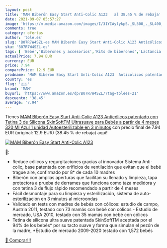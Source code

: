 ```yaml
---
layout: post
title: 'MAM Biberón Easy Start Anti-Colic A123   al 38.45 % de rebaja'
date: 2021-09-07 05:57:27
image: 'https://m.media-amazon.com/images/I/31YIAylykpS._SL500_._SL400_.jpg'
comments: true
category: ofertas
author: 'tole.es'
slug: 'B07R7W4SZL-es MAM Biberón Easy Start Anti-Colic A123 Anticólicos...'
sku: 'B07R7W4SZL-es'
tags: [ 'Bebé','Biberones y accesorios','Kits de biberones','Lactancia y alimentación','bebés','biberón','mam', ]
actualPrice: 7.94 EUR
currency: EUR
price: 7.94
comparePrice: 12.9 EUR
prodname: 'MAM Biberón Easy Start Anti-Colic A123  Anticólicos patentado con Tetina 3 de Silicona SkinSoftTM Ultrasuave  para Bebés a partir de 4 meses  320 Ml  Azul  1 unidad  Autoesterilizable en 3 minutos'
country: 'es'
flag: '🇪🇸'
brand: 'MAM'
buyurl: 'https://www.amazon.es/dp/B07R7W4SZL/?tag=tolees-21'
descuento: '38.45'
average: '7.94'
---
```


Tienes [MAM Biberón Easy Start Anti-Colic A123  Anticólicos patentado con Tetina 3 de Silicona SkinSoftTM Ultrasuave  para Bebés a partir de 4 meses  320 Ml  Azul  1 unidad  Autoesterilizable en 3 minutos](https://www.amazon.es/dp/B07R7W4SZL/?tag=tolees-21) con precio final de  7.94 EUR (original: 12.9 EUR) (38.45 %  de rebaja) aqui!

[![MAM Biberón Easy Start Anti-Colic A123  ](https://m.media-amazon.com/images/I/31YIAylykpS._SL500_._SL400_.jpg)](https://www.amazon.es/dp/B07R7W4SZL/?tag=tolees-21)

🔎:

- Reduce cólicos y regurgitaciones gracias al innovador Sistema Anti-colic, base patentada con orificios de ventilación que evitan que el bebé trague aire, confirmado por 8* de cada 10 madres
- Biberón con amplias aperturas que facilitan su llenado y limpieza, tapa protectora a prueba de derrames que funciona como taza medidora y con tetina 3 de flujo rápido recomendado a partir de 4 meses
- Fácil desmontaje para su limpieza y esterilización, sistema de auto-esterilización en 3 minutos al microondas
- Validado en tests con madres de bebés con cólicos: estudio de campo, Austria 2011, testado con 73 mamás con bebé con cólicos - Estudio de mercado, USA 2010, testado con 35 mamás con bebé con cólicos
- Tetina de silicona ultra suave patentada SkinSoftTM aceptada por el 94% de los bebés* por su tacto suave y forma que simulan el pezón de la madre, *Estudio de mercado 2009-2020 testado con 1,572 bebés

[🛒 Comprar!!!](https://www.amazon.es/dp/B07R7W4SZL/?tag=tolees-21)
